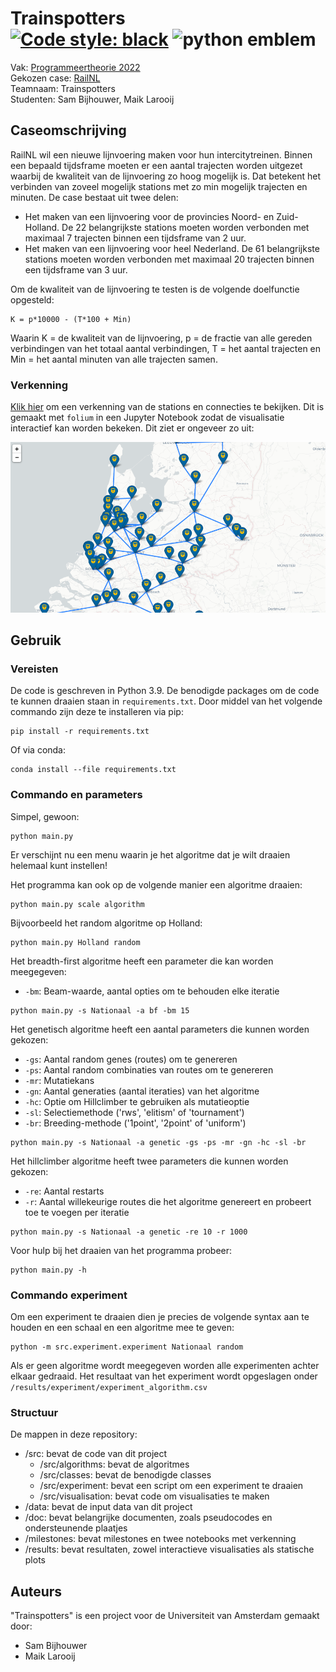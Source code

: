 # Trainspotters <br> [![Code style: black](https://img.shields.io/badge/code%20style-black-000000.svg)](https://github.com/psf/black) ![python emblem](https://badgen.net/pypi/python/black)

Vak: [Programmeertheorie 2022](theorie.mprog.nl) <br>
Gekozen case: [RailNL](https://theorie.mprog.nl/cases/railnl) <br>
Teamnaam: Trainspotters <br>
Studenten: Sam Bijhouwer, Maik Larooij

## Caseomschrijving

RailNL wil een nieuwe lijnvoering maken voor hun intercitytreinen. Binnen een bepaald tijdsframe moeten er een aantal trajecten worden uitgezet waarbij de kwaliteit van de lijnvoering zo hoog mogelijk is. Dat betekent het verbinden van zoveel mogelijk stations met zo min mogelijk trajecten en minuten. De case bestaat uit twee delen:

- Het maken van een lijnvoering voor de provincies Noord- en Zuid-Holland. De 22 belangrijkste stations moeten worden verbonden met maximaal 7 trajecten binnen een tijdsframe van 2 uur.
- Het maken van een lijnvoering voor heel Nederland. De 61 belangrijkste stations moeten worden verbonden met maximaal 20 trajecten binnen een tijdsframe van 3 uur.

Om de kwaliteit van de lijnvoering te testen is de volgende doelfunctie opgesteld:
```
K = p*10000 - (T*100 + Min)
```
Waarin K = de kwaliteit van de lijnvoering, p = de fractie van alle gereden verbindingen van het totaal aantal verbindingen, T = het aantal trajecten en Min = het aantal minuten van alle trajecten samen.

### Verkenning

[Klik hier](https://nbviewer.org/github/maiklarooij/Trainspotters/blob/main/milestones/exploration.ipynb) om een verkenning van de stations en connecties te bekijken. Dit is gemaakt met `folium` in een Jupyter Notebook zodat de visualisatie interactief kan worden bekeken. Dit ziet er ongeveer zo uit:

![Train map](doc/allstations.PNG)

## Gebruik

### Vereisten
De code is geschreven in Python 3.9. De benodigde packages om de code te kunnen draaien staan in `requirements.txt`. Door middel van het volgende commando zijn deze te installeren via pip:
```
pip install -r requirements.txt
```
Of via conda:
```
conda install --file requirements.txt
```

### Commando en parameters

Simpel, gewoon:

```
python main.py
```

Er verschijnt nu een menu waarin je het algoritme dat je wilt draaien helemaal kunt instellen!

Het programma kan ook op de volgende manier een algoritme draaien:

```
python main.py scale algorithm
```

Bijvoorbeeld het random algoritme op Holland:

```
python main.py Holland random
```

Het breadth-first algoritme heeft een parameter die kan worden meegegeven:

- `-bm`: Beam-waarde, aantal opties om te behouden elke iteratie

```
python main.py -s Nationaal -a bf -bm 15
```

Het genetisch algoritme heeft een aantal parameters die kunnen worden gekozen:

- `-gs`: Aantal random genes (routes) om te genereren
- `-ps`: Aantal random combinaties van routes om te genereren
- `-mr`: Mutatiekans
- `-gn`: Aantal generaties (aantal iteraties) van het algoritme
- `-hc`: Optie om Hillclimber te gebruiken als mutatieoptie
- `-sl`: Selectiemethode ('rws', 'elitism' of 'tournament')
- `-br`: Breeding-methode ('1point', '2point' of 'uniform')

```
python main.py -s Nationaal -a genetic -gs -ps -mr -gn -hc -sl -br
```

Het hillclimber algoritme heeft twee parameters die kunnen worden gekozen:

- `-re`: Aantal restarts
- `-r`: Aantal willekeurige routes die het algoritme genereert en probeert toe te voegen per iteratie

```
python main.py -s Nationaal -a genetic -re 10 -r 1000
```

Voor hulp bij het draaien van het programma probeer:

```
python main.py -h
```

### Commando experiment

Om een experiment te draaien dien je precies de volgende syntax aan te houden en een schaal en een algoritme mee te geven:

```
python -m src.experiment.experiment Nationaal random
```

Als er geen algoritme wordt meegegeven worden alle experimenten achter elkaar gedraaid.
Het resultaat van het experiment wordt opgeslagen onder `/results/experiment/experiment_algorithm.csv`

### Structuur

De mappen in deze repository:
- /src: bevat de code van dit project
    - /src/algorithms: bevat de algoritmes
    - /src/classes: bevat de benodigde classes
    - /src/experiment: bevat een script om een experiment te draaien
    - /src/visualisation: bevat code om visualisaties te maken
- /data: bevat de input data van dit project
- /doc: bevat belangrijke documenten, zoals pseudocodes en ondersteunende plaatjes
- /milestones: bevat milestones en twee notebooks met verkenning
- /results: bevat resultaten, zowel interactieve visualisaties als statische plots

## Auteurs

"Trainspotters" is een project voor de Universiteit van Amsterdam gemaakt door:

- Sam Bijhouwer
- Maik Larooij